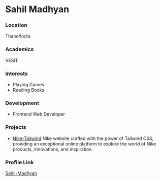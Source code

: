 # Sahil Madhyan

### Location

Thane/India

### Academics

VESIT

### Interests

- Playing Games
- Reading Books

### Development

- Frontend Web Developer

### Projects

- [Nike-Tailwind](https://github.com/Sahil-Madhyan/nike-tailwind) Nike website crafted with the power of Tailwind CSS, providing an exceptional online platform to explore the world of Nike products, innovations, and inspiration.

### Profile Link

[Sahil-Madhyan](https://github.com/Sahil-Madhyan)
